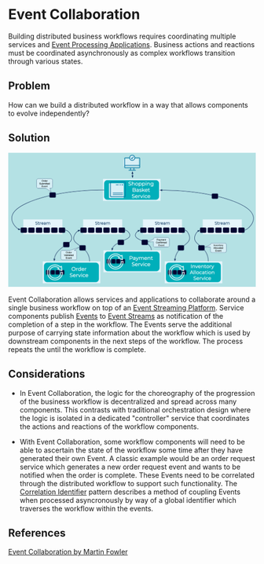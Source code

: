 # Event Collaboration
Building distributed business workflows requires coordinating multiple services and [Event Processing Applications](../event-processing/event-processing-application.md). Business actions and reactions must be coordinated asynchronously as complex workflows transition through various states.

## Problem
How can we build a distributed workflow in a way that allows components to evolve independently? 

## Solution
![event-collaboration](../img/event-collaboration.png)

Event Collaboration allows services and applications to collaborate around a single business workflow on top of an [Event Streaming Platform](../event-stream/event-streaming-platform.md). Service components publish [Events](../event/events.md) to [Event Streams](../event-stream/event-streams.md) as notification of the completion of a step in the workflow. The Events serve the additional purpose of carrying state information about the workflow which is used by downstream components in the next steps of the workflow. The process repeats the until the workflow is complete.

## Considerations
* In Event Collaboration, the logic for the choreography of the progression of the business workflow is decentralized and spread across many components. This contrasts with traditional orchestration design where the logic is isolated in a dedicated "controller" service that coordinates the actions and reactions of the workflow components.

* With Event Collaboration, some workflow components will need to be able to ascertain the state of the workflow some time after they have generated their own Event. A classic example would be an order request service which generates a new order request event and wants to be notified when the order is complete. These Events need to be correlated through the distributed workflow to support such functionality. The [Correlation Identifier](../event/correlation-identifier.md) pattern describes a method of coupling Events when processed asyncronously by way of a global identifier which traverses the workflow within the events.

## References
[Event Collaboration by Martin Fowler](https://martinfowler.com/eaaDev/EventCollaboration.html)
